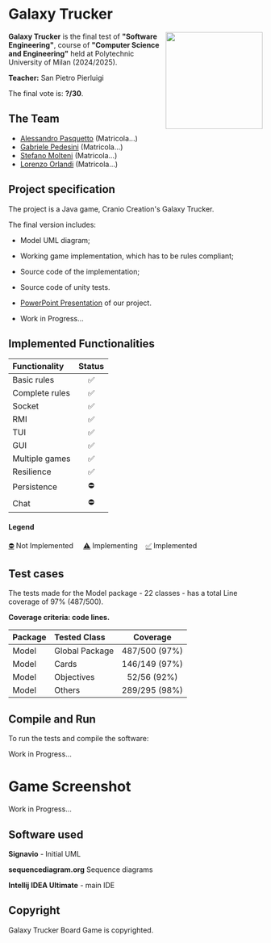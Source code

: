 # Galaxy Trucker

> <img src="src/main/resources/images/CodexIcon.webp" width=192px height=192 px align="right" />

**Galaxy Trucker** is the final test of **"Software Engineering"**, course of **"Computer Science and Engineering"** held at Polytechnic University of Milan (2024/2025).

**Teacher:** San Pietro Pierluigi

The final vote is: **?/30**.


## The Team
* [Alessandro Pasquetto]([https://github.com/lucanotluka](https://github.com/Alessandro-Pasquetto)) (Matricola...)
* [Gabriele Pedesini](https://github.com/gabrielepedesini) (Matricola...)
* [Stefano Molteni](https://github.com/stefano656) (Matricola...)
* [Lorenzo Orlandi](https://github.com/CreepyToucan) (Matricola...)

## Project specification
The project is a Java game, Cranio Creation's Galaxy Trucker.

The final version includes:
* Model UML diagram;
* Working game implementation, which has to be rules compliant;
* Source code of the implementation;
* Source code of unity tests.
* [PowerPoint Presentation]() of our project.

* Work in Progress...

## Implemented Functionalities
| Functionality |                                                                                                                                          Status                                                                                                                                           |
|:-----------------------|:-----------------------------------------------------------------------------------------------------------------------------------------------------------------------------------------------------------------------------------------------------------------------------------------:|
| Basic rules |                                                                                 ✅                                                                                  |
| Complete rules |                                                                                  ✅                                                                                 |
| Socket |                                                                                  ✅                                                                                |
| RMI |                                                                                 ✅️                                                                              |
| TUI |                                                                             ✅️                                                                             |
| GUI |                                                                                                                                          ✅️                                                                                                                                           |
| Multiple games |                                                                                                                                          ✅️                                                                                                                                           |
| Resilience |                                                                ✅                                                             |
| Persistence |                                                                                                                                           ⛔                                                                                                                                           |
| Chat |                                                                                                                                           ⛔                                                                                                                                           |

#### Legend
[⛔]() Not Implemented &nbsp;&nbsp;&nbsp;&nbsp;[⚠️]() Implementing&nbsp;&nbsp;&nbsp;&nbsp;[✅]() Implemented


<!--
[![RED](http://placehold.it/15/f03c15/f03c15)](#)
[![YELLOW](http://placehold.it/15/ffdd00/ffdd00)](#)
[![GREEN](http://placehold.it/15/44bb44/44bb44)](#)
-->

## Test cases
The tests made for the Model package - 22 classes - has a total Line coverage of 97% (487/500).

**Coverage criteria: code lines.**

| Package | Tested Class        | Coverage |
|:-----------------------|:--------------------|:------------------------------------:|
| Model | Global Package      | 487/500 (97%)
| Model | Cards         | 146/149 (97%)
| Model | Objectives | 52/56 (92%)
| Model | Others          | 289/295 (98%)



## Compile and Run
To run the tests and compile the software:

Work in Progress...


# Game Screenshot
Work in Progress...


## Software used

**Signavio** - Initial UML

**sequencediagram.org** Sequence diagrams

**Intellij IDEA Ultimate** - main IDE

## Copyright

Galaxy Trucker Board Game is copyrighted.
